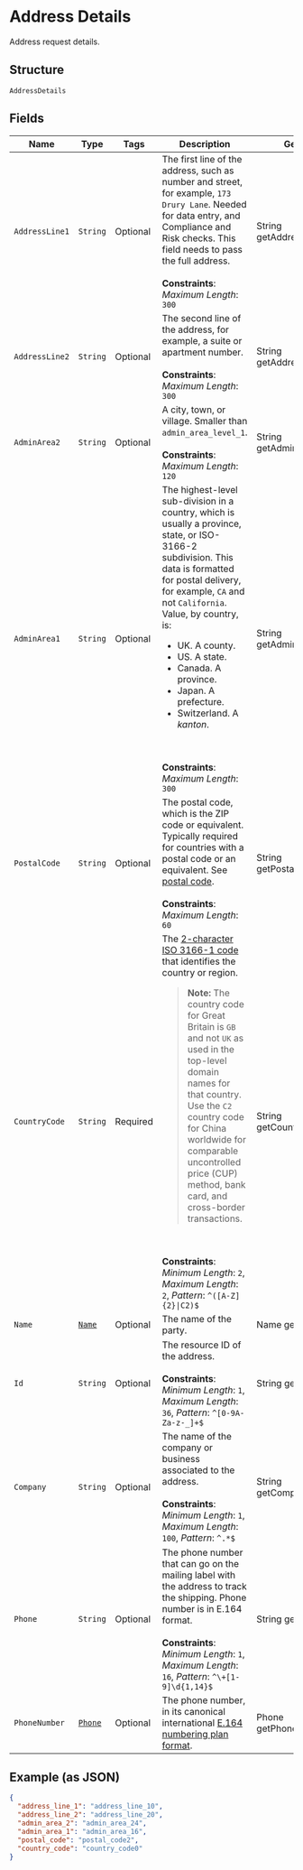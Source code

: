 
# Address Details

Address request details.

## Structure

`AddressDetails`

## Fields

| Name | Type | Tags | Description | Getter | Setter |
|  --- | --- | --- | --- | --- | --- |
| `AddressLine1` | `String` | Optional | The first line of the address, such as number and street, for example, `173 Drury Lane`. Needed for data entry, and Compliance and Risk checks. This field needs to pass the full address.<br><br>**Constraints**: *Maximum Length*: `300` | String getAddressLine1() | setAddressLine1(String addressLine1) |
| `AddressLine2` | `String` | Optional | The second line of the address, for example, a suite or apartment number.<br><br>**Constraints**: *Maximum Length*: `300` | String getAddressLine2() | setAddressLine2(String addressLine2) |
| `AdminArea2` | `String` | Optional | A city, town, or village. Smaller than `admin_area_level_1`.<br><br>**Constraints**: *Maximum Length*: `120` | String getAdminArea2() | setAdminArea2(String adminArea2) |
| `AdminArea1` | `String` | Optional | The highest-level sub-division in a country, which is usually a province, state, or ISO-3166-2 subdivision. This data is formatted for postal delivery, for example, `CA` and not `California`. Value, by country, is:<ul><li>UK. A county.</li><li>US. A state.</li><li>Canada. A province.</li><li>Japan. A prefecture.</li><li>Switzerland. A *kanton*.</li></ul><br><br>**Constraints**: *Maximum Length*: `300` | String getAdminArea1() | setAdminArea1(String adminArea1) |
| `PostalCode` | `String` | Optional | The postal code, which is the ZIP code or equivalent. Typically required for countries with a postal code or an equivalent. See [postal code](https://en.wikipedia.org/wiki/Postal_code).<br><br>**Constraints**: *Maximum Length*: `60` | String getPostalCode() | setPostalCode(String postalCode) |
| `CountryCode` | `String` | Required | The [2-character ISO 3166-1 code](/api/rest/reference/country-codes/) that identifies the country or region.<blockquote><strong>Note:</strong> The country code for Great Britain is <code>GB</code> and not <code>UK</code> as used in the top-level domain names for that country. Use the `C2` country code for China worldwide for comparable uncontrolled price (CUP) method, bank card, and cross-border transactions.</blockquote><br><br>**Constraints**: *Minimum Length*: `2`, *Maximum Length*: `2`, *Pattern*: `^([A-Z]{2}\|C2)$` | String getCountryCode() | setCountryCode(String countryCode) |
| `Name` | [`Name`](../../doc/models/name.md) | Optional | The name of the party. | Name getName() | setName(Name name) |
| `Id` | `String` | Optional | The resource ID of the address.<br><br>**Constraints**: *Minimum Length*: `1`, *Maximum Length*: `36`, *Pattern*: `^[0-9A-Za-z-_]+$` | String getId() | setId(String id) |
| `Company` | `String` | Optional | The name of the company or business associated to the address.<br><br>**Constraints**: *Minimum Length*: `1`, *Maximum Length*: `100`, *Pattern*: `^.*$` | String getCompany() | setCompany(String company) |
| `Phone` | `String` | Optional | The phone number that can go on the mailing label with the address to track the shipping. Phone number is in E.164 format.<br><br>**Constraints**: *Minimum Length*: `1`, *Maximum Length*: `16`, *Pattern*: `^\+[1-9]\d{1,14}$` | String getPhone() | setPhone(String phone) |
| `PhoneNumber` | [`Phone`](../../doc/models/phone.md) | Optional | The phone number, in its canonical international [E.164 numbering plan format](https://www.itu.int/rec/T-REC-E.164/en). | Phone getPhoneNumber() | setPhoneNumber(Phone phoneNumber) |

## Example (as JSON)

```json
{
  "address_line_1": "address_line_10",
  "address_line_2": "address_line_20",
  "admin_area_2": "admin_area_24",
  "admin_area_1": "admin_area_16",
  "postal_code": "postal_code2",
  "country_code": "country_code0"
}
```

